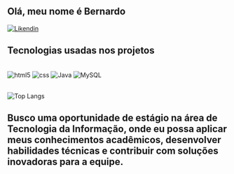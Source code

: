 ## Olá, meu nome é Bernardo

[![Likendin](https://img.shields.io/badge/LinkedIn-0077B5?style=for-the-badge&logo=linkedin&logoColor=white)](https://www.linkedin.com/in/bernardo-cardoso-4a422426b/)


## Tecnologias usadas nos projetos

<div style="display: inline_block"><br/>

<img aling ="center" alt="html5" src="https://img.shields.io/badge/HTML-239120?style=for-the-badge&logo=html5&logoColor=white"/>
<img aling ="center" alt="css" src="https://img.shields.io/badge/CSS-239120?&style=for-the-badge&logo=css3&logoColor=white"/>
<img aling ="center" alt="Java" src="https://img.shields.io/badge/Java-ED8B00?style=for-the-badge&logo=openjdk&logoColor=white"/>
<img aling ="center" alt="MySQL" src="https://img.shields.io/badge/MySQL-00000F?style=for-the-badge&logo=mysql&logoColor=white"/>
</div></br>

![Top Langs](https://github-readme-stats.vercel.app/api/top-langs/?username=anuraghazra&hide_progress)

## Busco uma oportunidade de estágio na área de Tecnologia da Informação, onde eu possa aplicar meus conhecimentos acadêmicos, desenvolver habilidades técnicas e contribuir com soluções inovadoras para a equipe.
